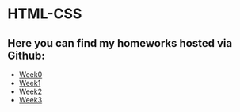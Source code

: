 
<h1>HTML-CSS</h1>

<h2>Here you can find my homeworks hosted via Github:</h2>
<ul>
  <li><a href=https://kfth.github.io/hyf-html-css/week0/> Week0 </a></li>
  <li><a href=https://kfth.github.io/hyf-html-css/week1/> Week1 </a></li>
  <li><a href=https://kfth.github.io/hyf-html-css/week2/> Week2 </a> </li>
  <li><a href=https://kfth.github.io/hyf-html-css/week3/> Week3 </a></li>
</ul>
